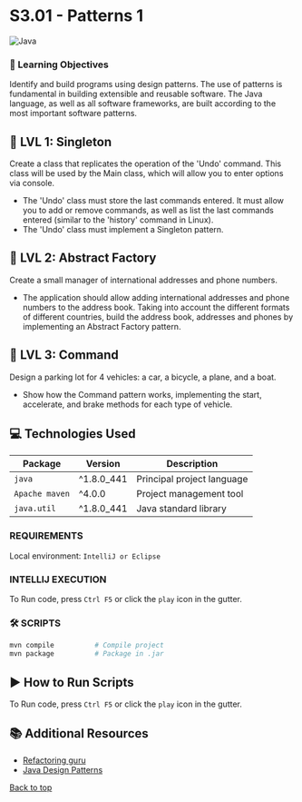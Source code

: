 # S3.01 - Patterns 1
![Java](https://img.shields.io/badge/Java-ED8B00?style=for-the-badge&logo=openjdk&logoColor=white)

### 🎯 Learning Objectives

Identify and build programs using design patterns. The use of patterns is
fundamental in building extensible and reusable software. The Java language, as
well as all software frameworks, are built according to the most important
software patterns.

## 📄 LVL 1: Singleton

Create a class that replicates the operation of the 'Undo' command. This class will be used by the Main class, which will allow you to enter options via console.

- The 'Undo' class must store the last commands entered. It must allow you to add or remove commands, as well as list the last commands entered (similar to the 'history' command in Linux).
- The 'Undo' class must implement a Singleton pattern.

## 📄 LVL 2: Abstract Factory
Create a small manager of international addresses and phone numbers.

- The application should allow adding international addresses and phone numbers 
to the address book. Taking into account the different formats of different 
countries, build the address book, addresses and phones by implementing an 
Abstract Factory pattern.

## 📄 LVL 3: Command
Design a parking lot for 4 vehicles: a car, a bicycle, a plane, and a boat.

- Show how the Command pattern works, implementing the start, accelerate, and 
brake methods for each type of vehicle.


## 💻 Technologies Used

| Package        | Version | Description                |
|----------------|--------|----------------------------|
| `java`         | ^1.8.0_441 | Principal project language |
| `Apache maven` | ^4.0.0 | Project management tool    |
| `java.util`    | ^1.8.0_441 | Java standard library      |


### REQUIREMENTS
Local environment: `IntelliJ or Eclipse`

###  INTELLIJ EXECUTION
To Run code, press `Ctrl F5` or click the `play` icon in the gutter.

### 🛠️ SCRIPTS

```bash
mvn compile          # Compile project
mvn package          # Package in .jar
```

## ▶️ How to Run Scripts

To Run code, press `Ctrl F5` or click the `play` icon in the gutter.

## 📚 Additional Resources

- [Refactoring guru](https://refactoring.guru/es/design-patterns)
- [Java Design Patterns](https://www.tutorialspoint.com/design_pattern/index.htm)

[Back to top](#top)